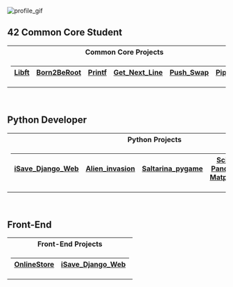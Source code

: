 ![profile_gif](https://mir-s3-cdn-cf.behance.net/project_modules/1400/b32a8c179531059.64fb11033cc3c.gif)

## 42 Common Core Student

<table>
<tr>
<th colspan="5">Common Core Projects</th>
</tr>
<tr>

<td>

| [Libft](https://github.com/markelberg/libft) | [Born2BeRoot](https://github.com/markelberg/Born2beroot42)  | [Printf](https://github.com/markelberg/ft_printf)   | [Get_Next_Line](https://github.com/markelberg/get_next_line) | [Push_Swap](https://github.com/markelberg/push_swap)   | [Pipex](https://github.com/markelberg/pipex) |
|--|--|--|--|--|--|

</td>
</tr> 
</table>
<br>

## Python Developer

<table>
<tr>
<th colspan="5">Python Projects</th>
</tr>
  
<tr>
<td>

| [iSave_Django_Web](https://github.com/markelberg/iSave-gestor-de-gastos-) | [Alien_invasion](https://github.com/markelberg/Alien_invasion_game)  |  [Saltarina_pygame](https://github.com/markelberg/Saltarina_game) | [Scikit, Pandas & Matplotlib](https://github.com/markelberg/scikit-matplotlib-pandas) |  [Django_apps](https://github.com/markelberg/Django_apps)  |
|--|--|--|--|--|

</td>
</tr> 
</table>
<br>

## Front-End

<table>
<tr>
<th colspan="2">Front-End Projects</th>
</tr>
  
<tr>
<td>

| [OnlineStore](https://github.com/markelberg/My-WebStore) | [iSave_Django_Web](https://github.com/markelberg/iSave-gestor-de-gastos-) |
|--|--|

</td>
</tr> 
</table>
